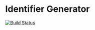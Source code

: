 # Identifier Generator

[![Build Status](https://dev.azure.com/mateuszdszymanski/IdentifierGenerator/_apis/build/status/mateusz-szymanski.identifier-generator?branchName=master)](https://dev.azure.com/mateuszdszymanski/IdentifierGenerator/_build/latest?definitionId=2&branchName=master)

